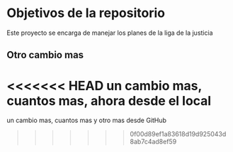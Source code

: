 # Objetivos de la repositorio

Este proyecto se encarga de manejar los planes de la liga de la justicia

## Otro cambio mas 
<<<<<<< HEAD
un cambio mas, cuantos mas, ahora desde el local 
=======
un cambio mas, cuantos mas y otro mas desde GitHub
>>>>>>> 0f00d89ef1a83618d19d925043d8ab7c4ad8ef59
